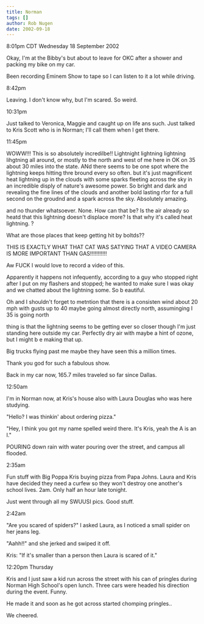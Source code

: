 ```yaml
---
title: Norman
tags: []
author: Rob Nugen
date: 2002-09-18
---
```


<p class=date>8:01pm CDT Wednesday 18 September 2002</p>

<p>Okay, I'm at the Bibby's but about to leave for OKC after a shower
and packing my bike on my car.</p>

<p>Been recording Eminem Show to tape so I can listen to it a lot
while driving.</p>

<p class=date>8:42pm</p>

<p>Leaving.  I don't know why, but I'm scared.  So weird.</p>

<p class=date>10:31pm</p>

<p>Just talked to Veronica, Maggie and caught up on life ans such.
Just talked to Kris Scott who is in Norman; I'll call them when I get
there.</p>

<p class=date>11:45pm</p>

<p>WOWW!!!  This is so absolutely incredilbe!!  Lightnight lightning
lightning lihgtning all around, or mostly to the north and west of me
here in OK on 35 about 30 miles into the state.  ANd there seems to be
one spot where the lightning keeps hitting thre bround every so
often.  but it's just magnificent heat lightning up in the clouds with
some sparks fleeting across the sky in an incredible disply of
nature's awesome power.  So bright and dark and revealing the fine
lines of the clouds and another bold lasting rfor for a full second on
the groudnd and a spark across the sky.  Absolutely amazing.

and no thunder whatsoever.  None.  How can that be?  Is the air
already so heatd that this lightning doesn't displace more?  Is that
why it's called heat lightning.  ? 

What are those places that keep getting hit by boltds??

THIS IS EXACTLY WHAT THAT CAT WAS SATYING THAT A VIDEO CAMERA IS MORE
IMPORTANT THAN GAS!!!!!!!!!!!

Aw FUCK I would love to record a video of this.

Apparently it happens not infequently, according to a guy who stopped
right after I put on my flashers and stopped; he wanted to make sure I
was okay and we chatted about the lightning some.  So b eautiful.  

Oh and I shouldn't forget to metntion that there is a consisten wind
about 20 mph with gusts up to 40 maybe going almost directly north,
assuminging I 35 is going north

thing is that the lightning seems to be getting ever so closer though
I'm just standing here outside my car.  Perfectly dry air with maybe a
hint of ozone, but I might b e making that up.

Big trucks flying past me maybe they have seen this a million times.

Thank you god for such a fabulous show.

<p>Back in my car now, 165.7 miles traveled so far since Dallas.</p>

<p class=date>12:50am</p>

<p>I'm in Norman now, at Kris's house also with Laura Douglas who was
here studying.</p>

<p>"Hello?  I was thinkin' about ordering pizza."</p>

<p>"Hey, I think you got my name spelled weird there.  It's Kris, yeah
the A is an I."</p>

<p>POURING down rain with water pouring over the street, and campus
all flooded.</p>

<p class=date>2:35am</p>

<p>Fun stuff with Big Poppa Kris buying pizza from Papa Johns.  Laura
and Kris have decided they need a curfew so they won't destroy one
another's school lives.  2am.  Only half an hour late tonight.</p>

<p>Just went through all my SWUUSI pics.  Good stuff.</p>

<p class=date>2:42am</p>

<p>"Are you scared of spiders?" I asked Laura, as I noticed a small
spider on her jeans leg.</p>

<p>"Aahh!!" and she jerked and swiped it off.</p>

<p>Kris: "If it's smaller than a person then Laura is scared of
it."</p>

<p class=date>12:20pm Thursday</p>

<p>Kris and I just saw a kid run across the street with his can of
pringles during Norman High School's open lunch.  Three cars were
headed his direction during the event.  Funny.</p>

<p>He made it and soon as he got across started chomping pringles..</p>

<p>We cheered.</p>
